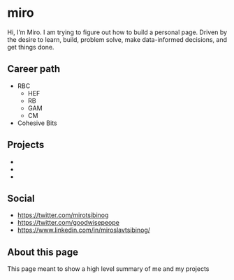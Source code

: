 # miro

Hi, I’m Miro. I am trying to figure out how to build a personal page.
Driven by the desire to learn, build, problem solve, make data-informed decisions, and get things done.


## Career path
* RBC
  * HEF
  * RB
  * GAM
  * CM
* Cohesive Bits

## Projects
*
*
*


## Social
*  https://twitter.com/mirotsibinog
*  https://twitter.com/goodwisepeope
*  https://www.linkedin.com/in/miroslavtsibinog/



## About this page
This page meant to show a high level summary of me and my projects
